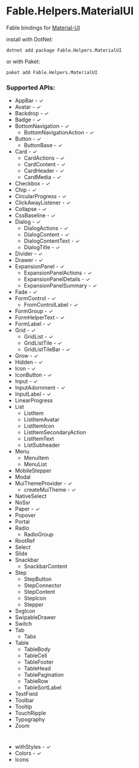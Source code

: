 # Fable.Helpers.MaterialUI

Fable bindings for [Material-UI](https://material-ui.com)

install with DotNet:
```
dotnet add package Fable.Helpers.MaterialUI
```
or with Paket:
```
paket add Fable.Helpers.MaterialUI
``` 
### Supported APIs:

* AppBar - ✓
* Avatar - ✓
* Backdrop - ✓
* Badge - ✓
* BottomNavigation - ✓
  * BottomNavigationAction - ✓
* Button - ✓
  * ButtonBase - ✓
* Card - ✓
  * CardActions - ✓
  * CardContent - ✓
  * CardHeader - ✓
  * CardMedia - ✓
* Checkbox - ✓
* Chip - ✓
* CircularProgress - ✓
* ClickAwayListener - ✓
* Collapse - ✓
* CssBaseline - ✓
* Dialog - ✓
  * DialogActions - ✓
  * DialogContent - ✓
  * DialogContentText - ✓
  * DialogTitle - ✓
* Divider - ✓
* Drawer - ✓
* ExpansionPanel - ✓
  * ExpansionPanelActions - ✓
  * ExpansionPanelDetails - ✓
  * ExpansionPanelSummary - ✓
* Fade - ✓
* FormControl - ✓
  * FromControlLabel - ✓
* FormGroup - ✓
* FormHelperText - ✓
* FormLabel - ✓
* Grid - ✓
  * GridList - ✓
  * GridListTile - ✓
  * GridListTileBar - ✓
* Grow - ✓
* Hidden - ✓
* Icon - ✓
* IconButton - ✓
* Input - ✓
 * InputAdornment - ✓
 * InputLabel - ✓
* LinearProgress
* List
  * ListItem
  * ListItemAvatar
  * ListItemIcon
  * ListItemSecondaryAction
  * ListItemText
  * ListSubheader
* Menu
  * MenuItem
  * MenuList
* MobileStepper
* Modal
* MuiThemeProvider - ✓
  * createMuiTheme - ✓
* NativeSelect
* NoSsr
* Paper - ✓
* Popover
* Portal
* Radio
  * RadioGroup
* RootRef
* Select
* Slide
* Snackbar
  * SnackbarContent
* Step
  * StepButton
  * StepConnector
  * StepContent
  * StepIcon
  * Stepper
* SvgIcon
* SwipableDrawer
* Switch
* Tab
  * Tabs
* Table
  * TableBody
  * TableCell
  * TableFooter
  * TableHead
  * TablePagination
  * TableRow
  * TableSortLabel
* TextField
* Toolbar
* Tooltip
* TouchRipple
* Typography
* Zoom

# 
* withStyles - ✓
* Colors - ✓
* Icons
